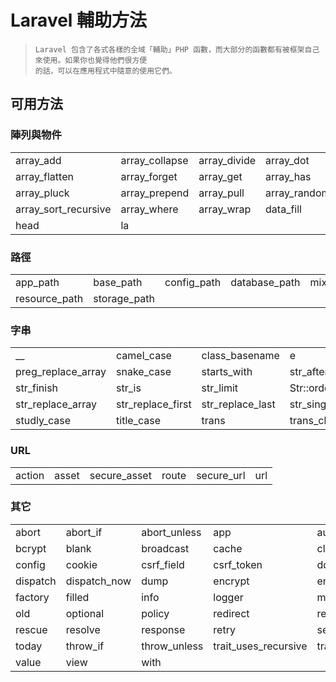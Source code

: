 # Laravel 輔助方法

> ~~~
> Laravel 包含了各式各樣的全域「輔助」PHP 函數，而大部分的函數都有被框架自己來使用。如果你也覺得他們很方便
> 的話，可以在應用程式中隨意的使用它們。
> ~~~

## 可用方法
### 陣列與物件
|                |               |             |           |            |            |
| ---------- |:---------- |:-------- |:------- |:------- |:-------- |
| array_add | array_collapse | array_divide | array_dot | array_except | array_first |
| array_flatten | array_forget | array_get | array_has | array_last | array_only |
| array_pluck | array_prepend | array_pull | array_random | array_set | array_sort |
| array_sort_recursive | array_where | array_wrap | data_fill | data_get | data_set |
| head | la |||||

### 路徑
|                |               |             |           |            |            |
| ---------- |:---------- |:-------- |:------- |:------- |:-------- |
| app_path | base_path | config_path | database_path | mix | public_path |
| resource_path | storage_path |||||

### 字串
|                |               |             |           |            |            |
| ---------- |:---------- |:-------- |:------- |:------- |:-------- |
| __ | camel_case | class_basename | e | ends_with | kebab_case |
| preg_replace_array | snake_case | starts_with | str_after | str_before | str_contains |
| str_finish | str_is | str_limit | Str::orderedUuid | str_plural | str_random |
| str_replace_array | str_replace_first | str_replace_last | str_singular | str_slug | str_start |
| studly_case | title_case | trans | trans_choice | Str::uuid ||

### URL
|                |               |             |           |            |            |
| ---------- |:---------- |:-------- |:------- |:------- |:-------- |
| action | asset | secure_asset | route | secure_url | url |

### 其它
|                |               |             |           |            |            |
| ---------- |:---------- |:-------- |:------- |:------- |:-------- |
| abort | abort_if | abort_unless | app | auth | back |
| bcrypt | blank | broadcast | cache | class_uses_recursive | collect |
| config | cookie | csrf_field | csrf_token | dd | decrypt |
| dispatch | dispatch_now | dump | encrypt | env | event |
| factory | filled | info | logger | method_field | now |
| old | optional | policy | redirect | report | request |
| rescue | resolve | response | retry | session | tap |
| today | throw_if | throw_unless | trait_uses_recursive | transform | validator |
| value | view | with ||||